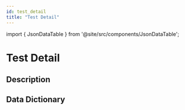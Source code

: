 ```yaml
---
id: test_detail
title: "Test Detail"
---
```



import { JsonDataTable } from '@site/src/components/JsonDataTable';

# Test Detail

## Description

## Data Dictionary

<JsonDataTable jsonPath="nodes.model\.data_profiling\.data_profiling__test_detail.columns" />